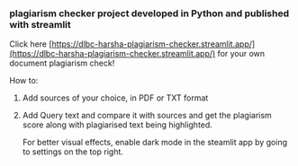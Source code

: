 ### plagiarism checker project developed in Python and published with streamlit

Click here [https://dlbc-harsha-plagiarism-checker.streamlit.app/](https://dlbc-harsha-plagiarism-checker.streamlit.app/) for your own document plagiarism check!

How to:
1. Add sources of your choice, in PDF or TXT format
2. Add Query text and compare it with sources and get the plagiarism score along with plagiarised text being highlighted.

   For better visual effects, enable dark mode in the steamlit app by going to settings on the top right.
